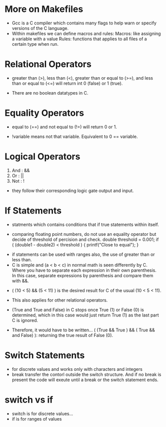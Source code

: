 # More on Makefiles

- Gcc is a C compiler which contains many flags to help warn or specify versions of the C language.
- Within makefiles we can define macros and rules:
  Macros: like assigning a variable with a value
  Rules: functions that applies to all files of a certain type when run.

# Relational Operators

- greater than (>), less than (<), greater than or equal to (>=), and less than or equal to (<=) will return int 0 (false) or 1 (true).

* There are no boolean datatypes in C.

# Equality Operators

- equal to (==) and not equal to (!=) will return 0 or 1.

- !variable means not that variable. Equivalent to 0 == variable.

# Logical Operators

1. And : &&
2. Or : ||
3. Not : !

- they follow their corresponding logic gate output and input.

# If Statements

- statments which contains conditions that if true statements within itself.

* comparing floating point numbers, do not use an equality operator but decide of threshold of percision and check.
  double threshold = 0.001;
  if ( (double1 - double2) < threshold ) {
  printf("Close to equal");
  }

- if statements can be used with ranges also, the use of greater than or less than.
- C is simple and (a < b < c) in normal math is seen differently by C. Where you have to separate each expression in their own parenthesis. In this case, separate expressions by parenthesis and compare them with &&.

* ( (10 < 5) && (5 < 11) ) is the desired result for C of the usual (10 < 5 < 11).

* This also applies for other relational operators.
* (True and True and False) in C stops once True (1) or False (0) is determined, which in this case would just return True (1) as the last part C is ignored.
* Therefore, it would have to be written... ( (True && True ) && ( True && and False) ): returning the true result of False (0).

# Switch Statements

- for discrete values and works only with characters and integers
- break transfer the contorl outside the switch structure. And if no break is present the code will exeute until a break or the switch statement ends.

# switch vs if

- switch is for discrete values...
- if is for ranges of values
